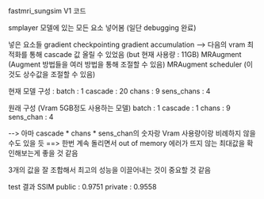 fastmri_sungsim V1 코드

smplayer 모델에 있는 모든 요소 넣어봄 (일단 debugging 완료)

넣은 요소들
gradient checkpointing
gradient accumulation
--> 다음의 vram 최적화를 통해 cascade 값 올릴 수 있었음 (but 현재 사용량 : 11GB)
MRAugment (Augment 방법들을 여러 방법을 통해 조절할 수 있음)
MRAugment scheduler (이것도 상수값을 조절할 수 있음)

현재 모델 구성 : 
batch : 1
cascade : 20
chans : 9
sens_chans : 4

원래 구성 (Vram 5GB정도 사용하는 모델)
batch : 1
cascade : 1
chans : 9
sens_chan : 4

--> 아마 cascade * chans * sens_chan의 숫자랑 Vram 사용량이랑 비례하지 않을 수도 있을 듯
==> 한번 계속 돌리면서 out of memory 에러가 뜨지 않는 최대값을 확인해보는게 좋을 것 같음

3개의 값을 잘 조합해서 최고의 성능을 이끌어내는 것이 중요할 것 같음

test 결과
SSIM
public : 0.9751
private : 0.9558
